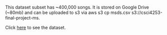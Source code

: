 This dataset subset has ~400,000 songs. It is stored on Google Drive (~80mb) and can be uploaded to s3 via aws s3 cp msds.csv s3://csci4253-final-project-ms.

Click [here](https://drive.google.com/file/d/1txA1gcEOtGBZzALr_puwxgZkF7T47JXQ/view?usp=sharing) to see the dataset.